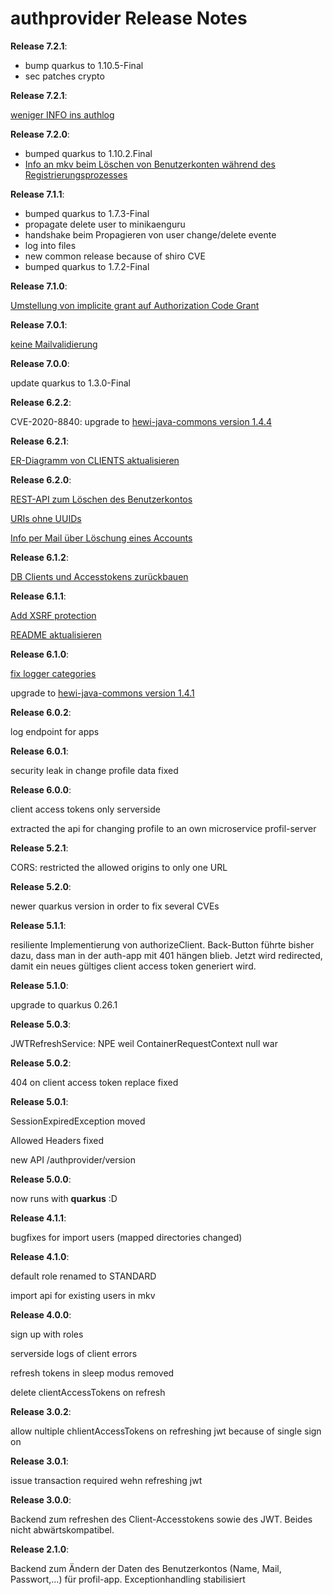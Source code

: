 # authprovider Release Notes

__Release 7.2.1__:

* bump quarkus to 1.10.5-Final
* sec patches crypto

__Release 7.2.1__:

[weniger INFO ins authlog](https://github.com/heike2718/authenticationprovider/issues/24)

__Release 7.2.0__:

* bumped quarkus to 1.10.2.Final
* [Info an mkv beim Löschen von Benutzerkonten während des Registrierungsprozesses](https://github.com/heike2718/authenticationprovider/issues/20)

__Release 7.1.1__:

* bumped quarkus to 1.7.3-Final
* propagate delete user to minikaenguru
* handshake beim Propagieren von user change/delete evente
* log into files
* new common release because of shiro CVE
* bumped quarkus to 1.7.2-Final

__Release 7.1.0__:

[Umstellung von implicite grant auf Authorization Code Grant](https://github.com/heike2718/authprovider/issues/32)

__Release 7.0.1__:

[keine Mailvalidierung](https://github.com/heike2718/auth-app/issues/26)

__Release 7.0.0__:

update quarkus to 1.3.0-Final

__Release 6.2.2__:

CVE-2020-8840: upgrade to [hewi-java-commons version 1.4.4](https://github.com/heike2718/hewi-java-commons/releases/tag/1.4.4)

__Release 6.2.1__:

[ER-Diagramm von CLIENTS aktualisieren](https://github.com/heike2718/authprovider/issues/22)

__Release 6.2.0__:

[REST-API zum Löschen des Benutzerkontos](https://github.com/heike2718/authprovider/issues/13)

[URIs ohne UUIDs](https://github.com/heike2718/authprovider/issues/20)

[Info per Mail über Löschung eines Accounts](https://github.com/heike2718/authprovider/issues/21)

__Release 6.1.2__:

[DB Clients und Accesstokens zurückbauen](https://github.com/heike2718/authprovider/issues/17)

__Release 6.1.1__:

[Add XSRF protection](https://github.com/heike2718/authprovider/issues/7)

[README aktualisieren](https://github.com/heike2718/authprovider/issues/15)

__Release 6.1.0__:

[fix logger categories](https://github.com/heike2718/authprovider/issues/10)

upgrade to [hewi-java-commons version 1.4.1](https://github.com/heike2718/hewi-java-commons/releases/tag/1.4.1)

__Release 6.0.2__:

log endpoint for apps

__Release 6.0.1__:

security leak in change profile data fixed

__Release 6.0.0__:

client access tokens only serverside

extracted the api for changing profile to an own microservice profil-server

__Release 5.2.1__:

CORS: restricted the allowed origins to only one URL

__Release 5.2.0__:

newer quarkus version in order to fix several CVEs

__Release 5.1.1__:

resiliente Implementierung von authorizeClient. Back-Button führte bisher dazu, dass man in der auth-app mit 401 hängen blieb. Jetzt wird redirected, damit ein neues gültiges client access token generiert wird.

__Release 5.1.0__:

upgrade to quarkus 0.26.1

__Release 5.0.3__:

JWTRefreshService: NPE weil ContainerRequestContext null war

__Release 5.0.2__:

404 on client access token replace fixed

__Release 5.0.1__:

SessionExpiredException moved

Allowed Headers fixed

new API /authprovider/version

__Release 5.0.0__:

now runs with __quarkus__ :D

__Release 4.1.1__:

bugfixes for import users (mapped directories changed)

__Release 4.1.0__:

default role renamed to STANDARD

import api for existing users in mkv

__Release 4.0.0__:

sign up with roles

serverside logs of client errors

refresh tokens in sleep modus removed

delete clientAccessTokens on refresh

__Release 3.0.2__:

allow nultiple chlientAccessTokens on refreshing jwt because of single sign on

__Release 3.0.1__:

issue transaction required wehn refreshing jwt

__Release 3.0.0__:

Backend zum refreshen des Client-Accesstokens sowie des JWT. Beides nicht abwärtskompatibel.

__Release 2.1.0__:

Backend zum Ändern der Daten des Benutzerkontos (Name, Mail, Passwort,...) für profil-app. Exceptionhandling stabilisiert
